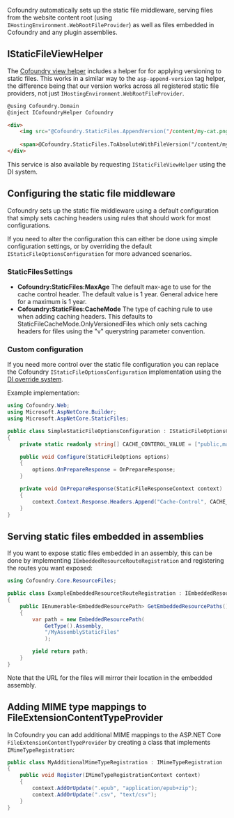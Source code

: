 Cofoundry automatically sets up the static file middleware, serving files from the website content root (using `IHostingEnvironment.WebRootFileProvider`) as well as files embedded in Cofoundry and any plugin assemblies.

## IStaticFileViewHelper

The [Cofoundry view helper](/content-management/cofoundry-view-helper) includes a helper for for applying versioning to static files. This works in a similar way to the `asp-append-version` tag helper, the difference being that our version works across all registered static file providers, not just `IHostingEnvironment.WebRootFileProvider`.

```html
@using Cofoundry.Domain
@inject ICofoundryHelper Cofoundry

<div>
    <img src="@Cofoundry.StaticFiles.AppendVersion("/content/my-cat.png")">
    
    <span>@Cofoundry.StaticFiles.ToAbsoluteWithFileVersion("/content/my-cat.png")</span>
</div>

```

This service is also available by requesting `IStaticFileViewHelper` using the DI system.

## Configuring the static file middleware

Cofoundry sets up the static file middleware using a default configuration that simply sets caching headers using rules that should work for most configurations.

If you need to alter the configuration this can either be done using simple configuration settings, or by overriding the default `IStaticFileOptionsConfiguration` for more advanced scenarios.

### StaticFilesSettings

- **Cofoundry:StaticFiles:MaxAge** The default max-age to use for the cache control header. The default value is 1 year. General advice here for a maximum is 1 year.
- **Cofoundry:StaticFiles:CacheMode** The type of caching rule to use when adding caching headers. This defaults to StaticFileCacheMode.OnlyVersionedFiles which only sets caching headers for files using the "v" querystring parameter convention.

### Custom configuration

If you need more control over the static file configuration you can replace the Cofoundry `IStaticFileOptionsConfiguration` implementation using the [DI override system](dependency-injection#overriding-registrations). 

Example implementation:

```csharp
using Cofoundry.Web;
using Microsoft.AspNetCore.Builder;
using Microsoft.AspNetCore.StaticFiles;

public class SimpleStaticFileOptionsConfiguration : IStaticFileOptionsConfiguration
{
    private static readonly string[] CACHE_CONTEROL_VALUE = ["public,max-age=31536000"];

    public void Configure(StaticFileOptions options)
    {
        options.OnPrepareResponse = OnPrepareResponse;
    }

    private void OnPrepareResponse(StaticFileResponseContext context)
    {
        context.Context.Response.Headers.Append("Cache-Control", CACHE_CONTEROL_VALUE);
    }
}
```

## Serving static files embedded in assemblies

If you want to expose static files embedded in an assembly, this can be done by implementing `IEmbeddedResourceRouteRegistration` and registering the routes you want exposed:

```csharp
using Cofoundry.Core.ResourceFiles;

public class ExampleEmbeddedResourcetRouteRegistration : IEmbeddedResourceRouteRegistration
{
    public IEnumerable<EmbeddedResourcePath> GetEmbeddedResourcePaths()
    {
        var path = new EmbeddedResourcePath(
            GetType().Assembly,
            "/MyAssemblyStaticFiles"
            );

        yield return path;
    }
}
```

Note that the URL for the files will mirror their location in the embedded assembly.

## Adding MIME type mappings to FileExtensionContentTypeProvider

In Cofoundry you can add additional MIME mappings to the ASP.NET Core  `FileExtensionContentTypeProvider` by creating a class that implements `IMimeTypeRegistration`:

```csharp
public class MyAdditionalMimeTypeRegistration : IMimeTypeRegistration
{
    public void Register(IMimeTypeRegistrationContext context)
    {
        context.AddOrUpdate(".epub", "application/epub+zip");
        context.AddOrUpdate(".csv", "text/csv");
    }
}
```